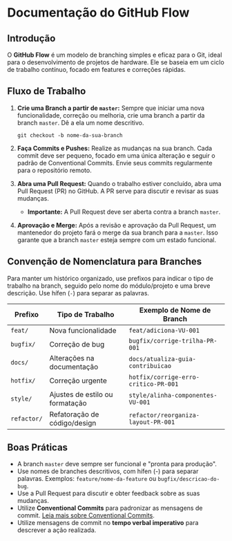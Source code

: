 # Documentação do GitHub Flow

## Introdução

O **GitHub Flow** é um modelo de branching simples e eficaz para o Git, ideal para o desenvolvimento de projetos de hardware. Ele se baseia em um ciclo de trabalho contínuo, focado em features e correções rápidas.

## Fluxo de Trabalho

1. **Crie uma Branch a partir de `master`:** Sempre que iniciar uma nova funcionalidade, correção ou melhoria, crie uma branch a partir da branch `master`. Dê a ela um nome descritivo.

    `git checkout -b nome-da-sua-branch`

2. **Faça Commits e Pushes:** Realize as mudanças na sua branch. Cada commit deve ser pequeno, focado em uma única alteração e seguir o padrão de Conventional Commits. Envie seus commits regularmente para o repositório remoto.

3. **Abra uma Pull Request:** Quando o trabalho estiver concluído, abra uma Pull Request (PR) no GitHub. A PR serve para discutir e revisar as suas mudanças.

    * **Importante:** A Pull Request deve ser aberta contra a branch `master`.

4. **Aprovação e Merge:** Após a revisão e aprovação da Pull Request, um mantenedor do projeto fará o merge da sua branch para a `master`. Isso garante que a branch `master` esteja sempre com um estado funcional.

## Convenção de Nomenclatura para Branches

Para manter um histórico organizado, use prefixos para indicar o tipo de trabalho na branch, seguido pelo nome do módulo/projeto e uma breve descrição. Use hífen (`-`) para separar as palavras.

| Prefixo    | Tipo de Trabalho               | Exemplo de Nome de Branch           |
|------------|--------------------------------|-------------------------------------|
| `feat/`    | Nova funcionalidade            | `feat/adiciona-VU-001`              |
| `bugfix/`  | Correção de bug                | `bugfix/corrige-trilha-PR-001`      |
| `docs/`    | Alterações na documentação     | `docs/atualiza-guia-contribuicao`   |
| `hotfix/`  | Correção urgente               | `hotfix/corrige-erro-critico-PR-001`|
| `style/`   | Ajustes de estilo ou formatação | `style/alinha-componentes-VU-001`   |
| `refactor/`| Refatoração de código/design   | `refactor/reorganiza-layout-PR-001` |


## Boas Práticas

* A branch `master` deve sempre ser funcional e "pronta para produção".
* Use nomes de branches descritivos, com hífen (-) para separar palavras. Exemplos: `feature/nome-da-feature` ou `bugfix/descricao-do-bug`.
* Use a Pull Request para discutir e obter feedback sobre as suas mudanças.
* Utilize **Conventional Commits** para padronizar as mensagens de commit. [Leia mais sobre Conventional Commits](conventional-commits.md).
* Utilize mensagens de commit no **tempo verbal imperativo** para descrever a ação realizada.
